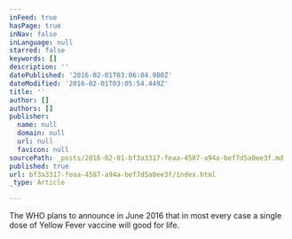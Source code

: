```yaml
---
inFeed: true
hasPage: true
inNav: false
inLanguage: null
starred: false
keywords: []
description: ''
datePublished: '2016-02-01T03:06:04.980Z'
dateModified: '2016-02-01T03:05:54.449Z'
title: ''
author: []
authors: []
publisher:
  name: null
  domain: null
  url: null
  favicon: null
sourcePath: _posts/2016-02-01-bf3a3317-feaa-4587-a94a-bef7d5a0ee3f.md
published: true
url: bf3a3317-feaa-4587-a94a-bef7d5a0ee3f/index.html
_type: Article

---
```

The WHO plans to announce in June 2016 that in most every case a single dose of Yellow Fever vaccine will good for life.